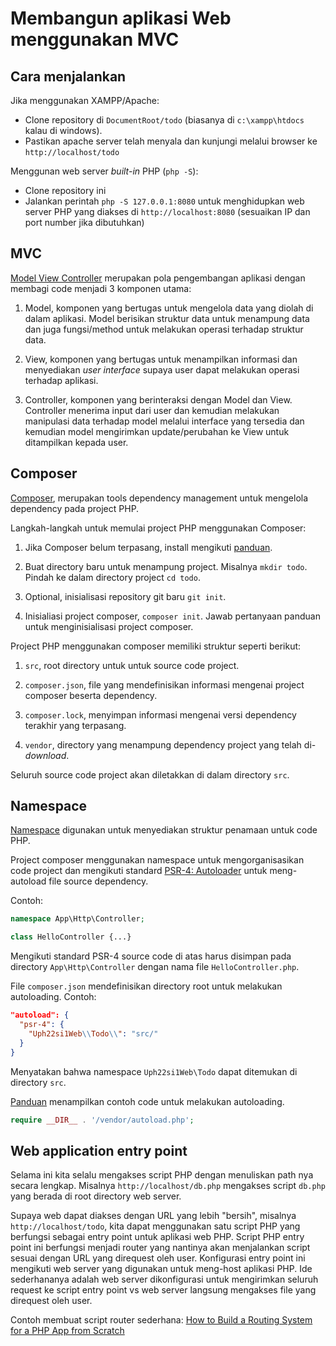 # Membangun aplikasi Web menggunakan MVC

## Cara menjalankan

Jika menggunakan XAMPP/Apache:

- Clone repository di `DocumentRoot/todo` (biasanya di `c:\xampp\htdocs` kalau di windows).
- Pastikan apache server telah menyala dan kunjungi melalui browser ke `http://localhost/todo`

Menggunan web server _built-in_ PHP (`php -S`):

- Clone repository ini
- Jalankan perintah `php -S 127.0.0.1:8080` untuk menghidupkan web server PHP yang
  diakses di `http://localhost:8080` (sesuaikan IP dan port number jika dibutuhkan)

## MVC

[Model View Controller](https://en.wikipedia.org/wiki/Model%E2%80%93view%E2%80%93controller)
merupakan pola pengembangan aplikasi dengan membagi code menjadi 3 komponen utama:

1. Model, komponen yang bertugas untuk mengelola data yang diolah di dalam aplikasi.
   Model berisikan struktur data untuk menampung data dan juga fungsi/method untuk
   melakukan operasi terhadap struktur data.

2. View, komponen yang bertugas untuk menampilkan informasi dan menyediakan
   _user interface_ supaya user dapat melakukan operasi terhadap aplikasi.

3. Controller, komponen yang berinteraksi dengan Model dan View. Controller menerima
   input dari user dan kemudian melakukan manipulasi data terhadap model melalui
   interface yang tersedia dan kemudian model mengirimkan update/perubahan ke View
   untuk ditampilkan kepada user.

## Composer

[Composer](https://getcomposer.org/), merupakan tools dependency management untuk
mengelola dependency pada project PHP.

Langkah-langkah untuk memulai project PHP menggunakan Composer:

1. Jika Composer belum terpasang, install mengikuti [panduan](https://getcomposer.org/doc/00-intro.md).

2. Buat directory baru untuk menampung project. Misalnya `mkdir todo`.
   Pindah ke dalam directory project `cd todo`.

3. Optional, inisialisasi repository git baru `git init`.

4. Inisialiasi project composer, `composer init`.
   Jawab pertanyaan panduan untuk menginisialisasi project composer.

Project PHP menggunakan composer memiliki struktur seperti berikut:

1. `src`, root directory untuk untuk source code project.

2. `composer.json`, file yang mendefinisikan informasi mengenai project composer
   beserta dependency.

3. `composer.lock`, menyimpan informasi mengenai versi dependency terakhir yang terpasang.

4. `vendor`, directory yang menampung dependency project yang telah di-_download_.

Seluruh source code project akan diletakkan di dalam directory `src`.

## Namespace

[Namespace](https://www.php.net/manual/en/language.namespaces.php) digunakan untuk
menyediakan struktur penamaan untuk code PHP.

Project composer menggunakan namespace untuk mengorganisasikan code project dan
mengikuti standard [PSR-4: Autoloader](https://www.php-fig.org/psr/psr-4/) untuk
meng-autoload file source dependency.

Contoh:

```php
namespace App\Http\Controller;

class HelloController {...}
```

Mengikuti standard PSR-4 source code di atas harus disimpan pada directory
`App\Http\Controller` dengan nama file `HelloController.php`.

File `composer.json` mendefinisikan directory root untuk melakukan autoloading.
Contoh:

```json
"autoload": {
  "psr-4": {
    "Uph22si1Web\\Todo\\": "src/"
  }
}
```

Menyatakan bahwa namespace `Uph22si1Web\Todo` dapat ditemukan di directory `src`.

[Panduan](https://getcomposer.org/doc/01-basic-usage.md) menampilkan contoh
code untuk melakukan autoloading.

```php
require __DIR__ . '/vendor/autoload.php';
```

## Web application entry point

Selama ini kita selalu mengakses script PHP dengan menuliskan path nya secara lengkap.
Misalnya `http://localhost/db.php` mengakses script `db.php` yang berada di
root directory web server.

Supaya web dapat diakses dengan URL yang lebih "bersih", misalnya `http://localhost/todo`,
kita dapat menggunakan satu script PHP yang berfungsi sebagai entry point untuk aplikasi
web PHP.
Script PHP entry point ini berfungsi menjadi router yang nantinya akan menjalankan
script sesuai dengan URL yang direquest oleh user.
Konfigurasi entry point ini mengikuti web server yang digunakan untuk
meng-host aplikasi PHP.
Ide sederhananya adalah web server dikonfigurasi untuk mengirimkan seluruh request
ke script entry point vs web server langsung mengakses file yang direquest oleh user.

Contoh membuat script router sederhana:
[How to Build a Routing System for a PHP App from Scratch](https://www.freecodecamp.org/news/how-to-build-a-routing-system-in-php/)
